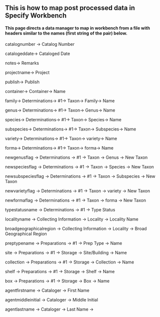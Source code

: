 ## This is how to map post processed data in Specify Workbench 
#### This page directs a data manager to map in workbench from a file with headers similar to the names (first string of the pair) below.
catalognumber ->
Catalog Number

catalogeddate->
Cataloged Date

notes->
Remarks


projectname->
Project


publish->
Publish


container->
Container->
Name


family->
Determinations->
#1->
Taxon->
Family->
Name


genus->
Determinations->
#1->
Taxon->
Genus->
Name


species->
Determinations->
#1->
Taxon->
Species->
Name


subspecies->
Determinations->
#1->
Taxon->
Subspecies->
Name


variety->
Determinations->
#1->
Taxon->
variety->
Name


forma->
Determinations->
#1->
Taxon->
forma->
Name

newgenusflag ->
Determinations ->
#1 ->
Taxon ->
Genus ->
New Taxon 
 
newspeciesflag ->
Determinations ->
#1 ->
Taxon ->
Species ->
New Taxon 
 
newsubspeciesflag ->
Determinations ->
#1 ->
Taxon ->
Subspecies ->
New Taxon 
 
newvarietyflag ->
Determinations ->
#1 ->
Taxon ->
variety ->
New Taxon 
 
newformaflag ->
Determinations ->
#1 ->
Taxon ->
forma ->
New Taxon

typestatusname ->
Determinations ->
#1 ->
Type Status 
 
localityname ->
Collecting Information ->
Locality ->
Locality Name 
 
broadgeographicalregion ->
Collecting Information ->
Locality ->
Broad Geographical Region 
 
preptypename ->
Preparations ->
#1 ->
Prep Type ->
Name 
 
site ->
Preparations ->
#1 ->
Storage ->
Site/Building ->
Name 
 
collection ->
Preparations ->
#1 ->
Storage ->
Collection ->
Name 

shelf ->
Preparations ->
#1 ->
Storage ->
Shelf ->
Name 
 
box ->
Preparations ->
#1 ->
Storage ->
Box ->
Name 
 
agentfirstname ->
Cataloger ->
First Name 
 
agentmiddleinitial ->
Cataloger ->
Middle Initial 
 
agentlastname ->
Cataloger ->
Last Name ->
 

